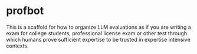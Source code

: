 # profbot
This is a scaffold for how to organize LLM evaluations as if you are writing a exam for college students, professional license exam or other test through which humans prove sufficient expertise to be trusted in expertise intensive contexts.
